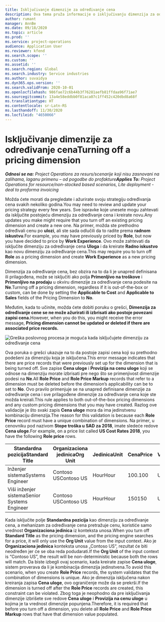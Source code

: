 ```yaml
---
title: Isključivanje dimenzije za određivanje cena
description: Ova tema pruža informacije o isključivanju dimenzija za određivanje cena.
author: rumant
manager: AnnBe
ms.date: 09/18/2020
ms.topic: article
ms.prod: ''
ms.service: project-operations
audience: Application User
ms.reviewer: kfend
ms.search.scope: ''
ms.custom: ''
ms.assetid: ''
ms.search.region: Global
ms.search.industry: Service industries
ms.author: suvaidya
ms.dyn365.ops.version: ''
ms.search.validFrom: 2020-10-01
ms.openlocfilehash: 986fae72c6b44b3f76281aefb81ffdaa96f71ae7
ms.sourcegitcommit: 13a4e58eddbb0f81aca07c1ff452c420dbd8a68f
ms.translationtype: HT
ms.contentlocale: sr-Latn-RS
ms.lasthandoff: 11/30/2020
ms.locfileid: "4650066"
---
```

# <a name="turning-off-a-pricing-dimension"></a><span data-ttu-id="597b1-103">Isključivanje dimenzije za određivanje cena</span><span class="sxs-lookup"><span data-stu-id="597b1-103">Turning off a pricing dimension</span></span>

<span data-ttu-id="597b1-104">_**Odnosi se na:** Project Operations za resurs/scenarije koji nisu zasnovani na zalihama, laganu primenu – od pogodbe do profakture_</span><span class="sxs-lookup"><span data-stu-id="597b1-104">_**Applies To:** Project Operations for resource/non-stocked based scenarios, Lite deployment - deal to proforma invoicing_</span></span>

<span data-ttu-id="597b1-105">Možda ćete morati da pregledate i ažurirate svoju strategiju određivanja cena svakih nekoliko godina.</span><span class="sxs-lookup"><span data-stu-id="597b1-105">You may need to review and update your pricing strategy every few years.</span></span> <span data-ttu-id="597b1-106">Sve ispravke koje unesete mogu zahtevati da isključite postojeću dimenziju za određivanje cena i kreirate novu.</span><span class="sxs-lookup"><span data-stu-id="597b1-106">Any updates you make might require that you turn off an existing pricing dimension and create a new one.</span></span> <span data-ttu-id="597b1-107">Na primer, možda ste prethodno određivali cenu po **ulozi**, ali ste sada odlučili da to radite prema **radnom iskustvu**.</span><span class="sxs-lookup"><span data-stu-id="597b1-107">For example, you may have previously priced by **Role**, but now you have decided to price by **Work Experience**.</span></span> <span data-ttu-id="597b1-108">Ovo može zahtevati da isključite dimenziju za određivanje cena **Uloga** i da kreirate **Radno iskustvo** kao novu dimenziju za određivanje cena.</span><span class="sxs-lookup"><span data-stu-id="597b1-108">This may require you to turn off **Role** as a pricing dimension and create **Work Experience** as a new pricing dimension.</span></span> 

<span data-ttu-id="597b1-109">Dimenzija za određivanje cena, bez obzira na to da li je unapred definisana ili prilagođena, može se isključiti ako polja **Primenljivo na troškove** i **Primenljivo na prodaju** u okviru dimenzije za određivanje cena podesite na **Ne**.</span><span class="sxs-lookup"><span data-stu-id="597b1-109">Turning off a pricing dimension, regardless if it is out-of-the-box or custom, can be done by setting the **Applicable to Cost** and **Applicable to Sales** fields of the Pricing Dimension to **No**.</span></span>

<span data-ttu-id="597b1-110">Međutim, kada to učinite, možda ćete dobiti poruku o grešci, **Dimenzija za određivanje cene se ne može ažurirati ili izbrisati ako postoje povezani zapisi cena.**</span><span class="sxs-lookup"><span data-stu-id="597b1-110">However, when you do this, you might receive the error message, **Pricing dimension cannot be updated or deleted if there are associated price records.**</span></span>

![Greška poslovnog procesa je moguća kada isključujete dimenziju za određivanje cena](media/Business-Process-Error.png)

<span data-ttu-id="597b1-112">Ova poruka o grešci ukazuje na to da postoje zapisi cena koji su prethodno podešeni za dimenziju koja je isključena.</span><span class="sxs-lookup"><span data-stu-id="597b1-112">This error message indicates that there are price records that were previously set up for the dimension that is being turned off.</span></span> <span data-ttu-id="597b1-113">Sve zapise **Cena uloge** i **Provizija na cenu uloge** koji se odnose na dimenziju morate izbrisati pre nego što se primenjivost dimenzije podesi na **Ne**.</span><span class="sxs-lookup"><span data-stu-id="597b1-113">All **Role Price** and **Role Price Markup** records that refer to a dimension must be deleted before the dimension’s applicability can be to set to **No**.</span></span> <span data-ttu-id="597b1-114">Ovo pravilo primenjuje se na unapred definisane dimenzije za određivanje cena i sve prilagođene dimenzije za određivanje cena koje ste možda kreirali.</span><span class="sxs-lookup"><span data-stu-id="597b1-114">This rule applies to both out-of-the-box pricing dimensions and any custom pricing dimensions that you may have created.</span></span> <span data-ttu-id="597b1-115">Razlog ove validacije je što svaki zapis **Cena uloge** mora da ima jedinstvenu kombinaciju dimenzija.</span><span class="sxs-lookup"><span data-stu-id="597b1-115">The reason for this validation is because each **Role Price** record must have a unique combination of dimensions.</span></span> <span data-ttu-id="597b1-116">Na primer, u cenovniku pod nazivom **Stope troška u SAD za 2018**, imate sledeće redove **Cena uloge**.</span><span class="sxs-lookup"><span data-stu-id="597b1-116">For example, on a price list called **US Cost Rates 2018**, you have the following **Role price** rows.</span></span> 

| <span data-ttu-id="597b1-117">Standardna pozicija</span><span class="sxs-lookup"><span data-stu-id="597b1-117">Standard Title</span></span>         | <span data-ttu-id="597b1-118">Organizaciona jedinica</span><span class="sxs-lookup"><span data-stu-id="597b1-118">Org Unit</span></span>    |<span data-ttu-id="597b1-119">Jedinica</span><span class="sxs-lookup"><span data-stu-id="597b1-119">Unit</span></span>   |<span data-ttu-id="597b1-120">Cena</span><span class="sxs-lookup"><span data-stu-id="597b1-120">Price</span></span>  |<span data-ttu-id="597b1-121">Valuta</span><span class="sxs-lookup"><span data-stu-id="597b1-121">Currency</span></span>  |
| -----------------------|-------------|-------|-------|----------|
| <span data-ttu-id="597b1-122">Inženjer sistema</span><span class="sxs-lookup"><span data-stu-id="597b1-122">Systems Engineer</span></span>|<span data-ttu-id="597b1-123">Contoso US</span><span class="sxs-lookup"><span data-stu-id="597b1-123">Contoso US</span></span>|<span data-ttu-id="597b1-124">Hour</span><span class="sxs-lookup"><span data-stu-id="597b1-124">Hour</span></span>| <span data-ttu-id="597b1-125">100.</span><span class="sxs-lookup"><span data-stu-id="597b1-125">100</span></span>|<span data-ttu-id="597b1-126">USD</span><span class="sxs-lookup"><span data-stu-id="597b1-126">USD</span></span>|
| <span data-ttu-id="597b1-127">Viši inženjer sistema</span><span class="sxs-lookup"><span data-stu-id="597b1-127">Senior Systems Engineer</span></span>|<span data-ttu-id="597b1-128">Contoso US</span><span class="sxs-lookup"><span data-stu-id="597b1-128">Contoso US</span></span>|<span data-ttu-id="597b1-129">Hour</span><span class="sxs-lookup"><span data-stu-id="597b1-129">Hour</span></span>| <span data-ttu-id="597b1-130">150</span><span class="sxs-lookup"><span data-stu-id="597b1-130">150</span></span>| <span data-ttu-id="597b1-131">USD</span><span class="sxs-lookup"><span data-stu-id="597b1-131">USD</span></span>|


<span data-ttu-id="597b1-132">Kada isključite polje **Standardna pozicija** kao dimenziju za određivanje cena, a mehanizam za određivanje cena pretražuje cenu, koristiće samo vrednost **Organizaciona jedinica** iz konteksta unosa.</span><span class="sxs-lookup"><span data-stu-id="597b1-132">When you turn off **Standard Title** as the pricing dimension, and the pricing engine searches for a price, it will only use the **Org Unit** value from the input context.</span></span> <span data-ttu-id="597b1-133">Ako je **Organizaciona jedinica** konteksta unosa „Contoso US“, rezultat će biti neodređen jer će se oba reda podudarati.</span><span class="sxs-lookup"><span data-stu-id="597b1-133">If the **Org Unit** of the input context is “Contoso US”, the result will be non-deterministic because both the rows will match.</span></span> <span data-ttu-id="597b1-134">Da biste izbegli ovaj scenario, kada kreirate zapise **Cena uloge**, sistem proverava da li je kombinacija dimenzija jedinstvena.</span><span class="sxs-lookup"><span data-stu-id="597b1-134">To avoid this scenario, when you create **Role Price** records, the system validates that the combination of dimensions is unique.</span></span> <span data-ttu-id="597b1-135">Ako je dimenzija isključena nakon kreiranja zapisa **Cena uloge**, ovo ograničenje može da se prekrši.</span><span class="sxs-lookup"><span data-stu-id="597b1-135">If the dimension is turned off after the **Role Price** records are created, this constraint can be violated.</span></span> <span data-ttu-id="597b1-136">Zbog toga je neophodno da pre isključivanja dimenzije izbrišete sve redove **Cena uloge** i **Provizija na cenu uloge** u kojima je ta vrednost dimenzije popunjena.</span><span class="sxs-lookup"><span data-stu-id="597b1-136">Therefore, it is required that before you turn off a dimension, you delete all **Role Price** and **Role Price Markup** rows that have that dimension value populated.</span></span>
